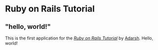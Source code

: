 # Ruby on Rails Tutorial
## "hello, world!"
This is the first application for the
[*Ruby on Rails Tutorial*](http://www.railstutorial.org/)
by [Adarsh](linkedin.com/adarsh100194). Hello, world!
